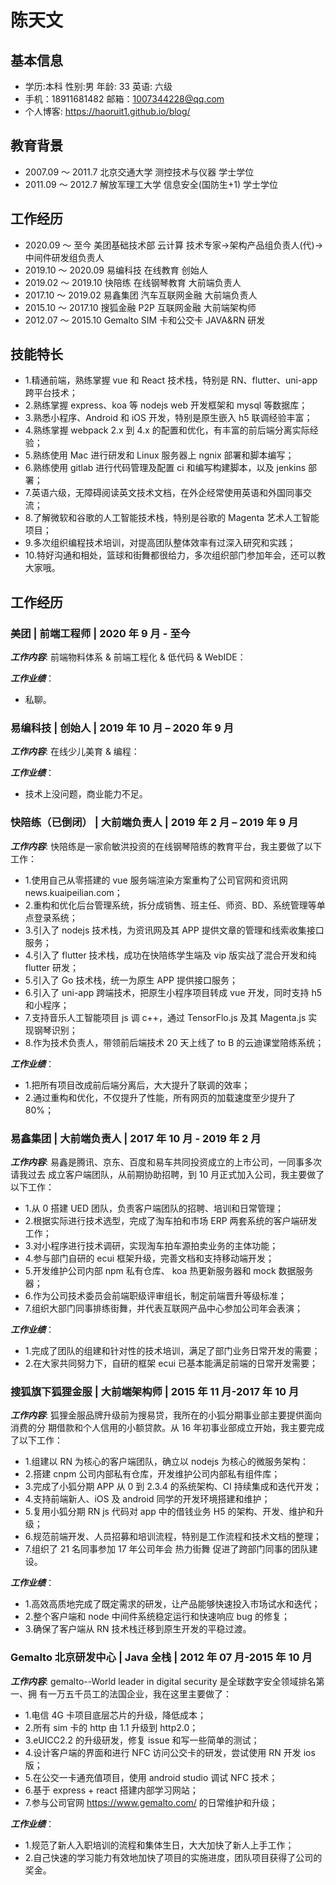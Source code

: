 # 陈天文

## 基本信息
- 学历:本科   性别:男     年龄: 33    英语: 六级
- 手机：18911681482     邮箱：1007344228@qq.com 
- 个人博客: https://haoruit1.github.io/blog/

## 教育背景
- 2007.09 ～ 2011.7 北京交通大学 测控技术与仪器 学士学位
- 2011.09 ～ 2012.7 解放军理工大学 信息安全(国防生+1) 学士学位

## 工作经历
- 2020.09 ～ 至今 美团基础技术部 云计算 技术专家->架构产品组负责人(代)->中间件研发组负责人
- 2019.10 ～ 2020.09 易编科技 在线教育 创始人
- 2019.02 ～ 2019.10 快陪练 在线钢琴教育 大前端负责人
- 2017.10 ～ 2019.02 易鑫集团 汽车互联网金融 大前端负责人
- 2015.10 ～ 2017.10 搜狐金融 P2P 互联网金融 大前端架构师
- 2012.07 ～ 2015.10 Gemalto SIM 卡和公交卡 JAVA&RN 研发

## 技能特长
- 1.精通前端，熟练掌握 vue 和 React 技术栈，特别是 RN、flutter、uni-app 跨平台技术；
- 2.熟练掌握 express、koa 等 nodejs web 开发框架和 mysql 等数据库；
- 3.熟悉小程序、Android 和 iOS 开发，特别是原生嵌入 h5 联调经验丰富；
- 4.熟练掌握 webpack 2.x 到 4.x 的配置和优化，有丰富的前后端分离实际经验；
- 5.熟练使用 Mac 进行研发和 Linux 服务器上 ngnix 部署和脚本编写；
- 6.熟练使用 gitlab 进行代码管理及配置 ci 和编写构建脚本，以及 jenkins 部署；
- 7.英语六级，无障碍阅读英文技术文档，在外企经常使用英语和外国同事交流；
- 8.了解微软和谷歌的人工智能技术栈，特别是谷歌的 Magenta 艺术人工智能项目；
- 9.多次组织编程技术培训，对提高团队整体效率有过深入研究和实践；
- 10.特好沟通和相处，篮球和街舞都很给力，多次组织部门参加年会，还可以教大家哦。

## 工作经历
### 美团 | 前端工程师 | 2020 年 9 月 - 至今
***工作内容***: 前端物料体系 & 前端工程化 & 低代码 & WebIDE：

***工作业绩***：
- 私聊。

### 易编科技 | 创始人 | 2019 年 10 月 – 2020 年 9 月 
***工作内容***: 在线少儿美育 & 编程：

***工作业绩***：
- 技术上没问题，商业能力不足。

### 快陪练（已倒闭） | 大前端负责人 | 2019 年 2 月 – 2019 年 9 月 
***工作内容***: 快陪练是一家俞敏洪投资的在线钢琴陪练的教育平台，我主要做了以下工作：
- 1.使用自己从零搭建的 vue 服务端渲染方案重构了公司官网和资讯网 news.kuaipeilian.com；
- 2.重构和优化后台管理系统，拆分成销售、班主任、师资、BD、系统管理等单点登录系统；
- 3.引入了 nodejs 技术栈，为资讯网及其 APP 提供文章的管理和线索收集接口服务；
- 4.引入了 flutter 技术栈，成功在快陪练学生端及 vip 版实战了混合开发和纯 flutter 研发；
- 5.引入了 Go 技术栈，统一为原生 APP 提供接口服务；
- 6.引入了 uni-app 跨端技术，把原生小程序项目转成 vue 开发，同时支持 h5 和小程序；
- 7.支持音乐人工智能项目 js 调 c++，通过 TensorFlo.js 及其 Magenta.js 实现钢琴识别；
- 8.作为技术负责人，带领前后端技术 20 天上线了 to B 的云迪课堂陪练系统；

***工作业绩***：
- 1.把所有项目改成前后端分离后，大大提升了联调的效率；
- 2.通过重构和优化，不仅提升了性能，所有网页的加载速度至少提升了 80%；

### 易鑫集团 | 大前端负责人 | 2017 年 10 月 - 2019 年 2 月
***工作内容***: 易鑫是腾讯、京东、百度和易车共同投资成立的上市公司，一同事多次请我过去
成立客户端团队，从前期协助招聘，到 10 月正式加入公司，我主要做了以下工作：
- 1.从 0 搭建 UED 团队，负责客户端团队的招聘、培训和日常管理；
- 2.根据实际进行技术选型，完成了淘车拍和市场 ERP 两套系统的客户端研发工作；
- 3.对小程序进行技术调研，实现淘车拍车源拍卖业务的主体功能；
- 4.参与部门自研的 ecui 框架升级，完善文档和支持移动端开发；
- 5.开发维护公司内部 npm 私有仓库、 koa 热更新服务器和 mock 数据服务器；
- 6.作为公司技术委员会前端职级评审组长，制定前端晋升等级标准；
- 7.组织大部门同事排练街舞，并代表互联网产品中心参加公司年会表演；

***工作业绩***：
- 1.完成了团队的组建和针对性的技术培训，满足了部门业务日常开发的需要；
- 2.在大家共同努力下，自研的框架 ecui 已基本能满足前端的日常开发需要；

### 搜狐旗下狐狸金服 | 大前端架构师 | 2015 年 11 月-2017 年 10 月
***工作内容***: 狐狸金服品牌升级前为搜易贷，我所在的小狐分期事业部主要提供面向消费的分
期借款和个人信用的小额贷款。从 16 年初事业部成立开始，我主要完成了以下工作：
- 1.组建以 RN 为核心的客户端团队，确立以 nodejs 为核心的微服务架构：
- 2.搭建 cnpm 公司内部私有仓库，开发维护公司内部私有组件库；
- 3.完成了小狐分期 APP 从 0 到 2.3.4 的系统架构、CI 持续集成和迭代开发；
- 4.支持前端新人、iOS 及 android 同学的开发环境搭建和维护；
- 5.复用小狐分期 RN js 代码对 app 中的借钱业务 H5 的架构、开发、维护和升级；
- 6.规范前端开发、人员招募和培训流程，特别是工作流程和技术文档的整理；
- 7.组织了 21 名同事参加 17 年公司年会 热力街舞 促进了跨部门同事的团队建设。

***工作业绩***：
- 1.高效高质地完成了既定需求的研发，让产品能够快速投入市场试水和迭代；
- 2.整个客户端和 node 中间件系统稳定运行和快速响应 bug 的修复；
- 3.确保了客户端从 RN 技术栈迁移到原生开发的平稳过渡。

### Gemalto 北京研发中心 | Java 全栈 | 2012 年 07 月-2015 年 10 月
***工作内容***: gemalto--World leader in digital security 是全球数字安全领域排名第一、拥
有一万五千员工的法国企业，我在这里主要做了：
- 1.电信 4G 卡项目底层芯片的升级，降低成本；
- 2.所有 sim 卡的 http 由 1.1 升级到 http2.0；
- 3.eUICC2.2 的升级研发，修复 issue 和写一些简单的测试；
- 4.设计客户端的界面和进行 NFC 访问公交卡的研发，尝试使用 RN 开发 ios 版；
- 5.在公交一卡通充值项目，使用 android studio 调试 NFC 技术；
- 6.基于 express + react 搭建内部学习网站；
- 7.参与公司官网 https://www.gemalto.com/ 的日常维护和升级；

***工作业绩***：
- 1.规范了新人入职培训的流程和集体生日，大大加快了新人上手工作；
- 2.自己快速的学习能力有效地加快了项目的实施进度，团队项目获得了公司的奖金。
